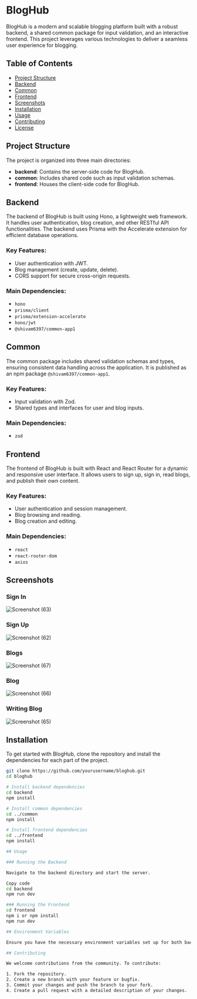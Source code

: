 # BlogHub

BlogHub is a modern and scalable blogging platform built with a robust backend, a shared common package for input validation, and an interactive frontend. This project leverages various technologies to deliver a seamless user experience for blogging.

## Table of Contents
- [Project Structure](#project-structure)
- [Backend](#backend)
- [Common](#common)
- [Frontend](#frontend)
- [Screenshots](#screenshots)
- [Installation](#installation)
- [Usage](#usage)
- [Contributing](#contributing)
- [License](#license)

## Project Structure

The project is organized into three main directories:

- **backend**: Contains the server-side code for BlogHub.
- **common**: Includes shared code such as input validation schemas.
- **frontend**: Houses the client-side code for BlogHub.

## Backend

The backend of BlogHub is built using Hono, a lightweight web framework. It handles user authentication, blog creation, and other RESTful API functionalities. The backend uses Prisma with the Accelerate extension for efficient database operations.

### Key Features:
- User authentication with JWT.
- Blog management (create, update, delete).
- CORS support for secure cross-origin requests.

### Main Dependencies:
- `hono`
- `prisma/client`
- `prisma/extension-accelerate`
- `hono/jwt`
- `@shivam6397/common-app1`

## Common

The common package includes shared validation schemas and types, ensuring consistent data handling across the application. It is published as an npm package `@shivam6397/common-app1`.

### Key Features:
- Input validation with Zod.
- Shared types and interfaces for user and blog inputs.

### Main Dependencies:
- `zod`

## Frontend

The frontend of BlogHub is built with React and React Router for a dynamic and responsive user interface. It allows users to sign up, sign in, read blogs, and publish their own content.

### Key Features:
- User authentication and session management.
- Blog browsing and reading.
- Blog creation and editing.

### Main Dependencies:
- `react`
- `react-router-dom`
- `axios`

## Screenshots

### Sign In
![Screenshot (63)](https://github.com/ShivamRawat6397/BlogHub/assets/85786765/9d023cc1-86c7-4e74-be11-96bfb62aa2a7)


### Sign Up
![Screenshot (62)](https://github.com/ShivamRawat6397/BlogHub/assets/85786765/bac6692a-2288-4fe4-88f0-ed7833f478c4)


### Blogs
![Screenshot (67)](https://github.com/ShivamRawat6397/BlogHub/assets/85786765/e3c2892b-4012-48e6-ba31-cd9b9c8fab5c)


### Blog
![Screenshot (66)](https://github.com/ShivamRawat6397/BlogHub/assets/85786765/b46ff6f9-2acc-4aad-84b9-07d4fa83d613)


### Writing Blog
![Screenshot (65)](https://github.com/ShivamRawat6397/BlogHub/assets/85786765/d56f5683-938d-4249-b1b0-99cb7fa592b7)


## Installation

To get started with BlogHub, clone the repository and install the dependencies for each part of the project.

```sh
git clone https://github.com/yourusername/bloghub.git
cd bloghub

# Install backend dependencies
cd backend
npm install

# Install common dependencies
cd ../common
npm install

# Install frontend dependencies
cd ../frontend
npm install

## Usage

### Running the Backend

Navigate to the backend directory and start the server.

Copy code
cd backend
npm run dev

### Running the Frontend
cd frontend
npm i or npm install
npm run dev

## Environment Variables

Ensure you have the necessary environment variables set up for both backend and frontend. Refer to `.env.example` files in respective directories for required configurations.

## Contributing

We welcome contributions from the community. To contribute:

1. Fork the repository.
2. Create a new branch with your feature or bugfix.
3. Commit your changes and push the branch to your fork.
4. Create a pull request with a detailed description of your changes.
